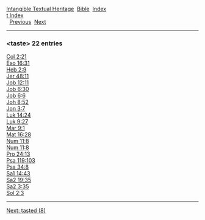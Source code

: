 [Intangible Textual Heritage](../../index)  [Bible](../index) 
[Index](index)   
[t Index](_t_)  
  [Previous](c11314)  [Next](c11316) 

------------------------------------------------------------------------

### &lt;taste&gt; 22 entries

[Col 2:21](../kjv/col002.htm#021)  
[Exo 16:31](../kjv/exo016.htm#031)  
[Heb 2:9](../kjv/heb002.htm#009)  
[Jer 48:11](../kjv/jer048.htm#011)  
[Job 12:11](../kjv/job012.htm#011)  
[Job 6:30](../kjv/job006.htm#030)  
[Job 6:6](../kjv/job006.htm#006)  
[Joh 8:52](../kjv/joh008.htm#052)  
[Jon 3:7](../kjv/jon003.htm#007)  
[Luk 14:24](../kjv/luk014.htm#024)  
[Luk 9:27](../kjv/luk009.htm#027)  
[Mar 9:1](../kjv/mar009.htm#001)  
[Mat 16:28](../kjv/mat016.htm#028)  
[Num 11:8](../kjv/num011.htm#008)  
[Num 11:8](../kjv/num011.htm#008)  
[Pro 24:13](../kjv/pro024.htm#013)  
[Psa 119:103](../kjv/psa119.htm#103)  
[Psa 34:8](../kjv/psa034.htm#008)  
[Sa1 14:43](../kjv/sa1014.htm#043)  
[Sa2 19:35](../kjv/sa2019.htm#035)  
[Sa2 3:35](../kjv/sa2003.htm#035)  
[Sol 2:3](../kjv/sol002.htm#003)  

------------------------------------------------------------------------

[Next: tasted (8)](c11316)
